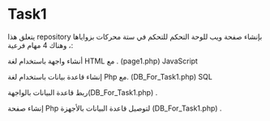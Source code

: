 # Task1
يتعلق هذا repository بإنشاء صفحة ويب للوحة التحكم للتحكم في ستة محركات بزواياها ، وهناك 4 مهام فرعية:

أنشاء واجهة باستخدام لغة HTML مع . (page1.php) JavaScript

إنشاء قاعدة بيانات باستخدام لغة Php مع. (DB_For_Task1.php) SQL

ربط قاعدة البيانات بالواجهة(DB_For_Task1.php) .

 إنشاء صفحة Php لتوصيل قاعدة البيانات بالأجهزة (DB_For_Task1.php) .
